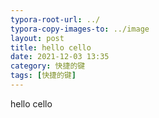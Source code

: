 ```yaml
---
typora-root-url: ../
typora-copy-images-to: ../image
layout: post
title: hello cello
date: 2021-12-03 13:35
category: 快捷的键
tags: [快捷的键]
---
```


hello cello
